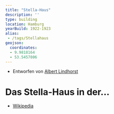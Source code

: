 ```yaml
---
title: "Stella-Haus"
description: ''
type: building
location: Hamburg
yearBuild: 1922-1923
alias:
 - /tags/Stellahaus
geojson:
  coordinates:
  - 9.9818164
  - 53.5457806
---
```


* Entworfen von [Albert Lindhorst](/tags/Albert-Lindhorst)

# Das Stella-Haus in der...
* [Wikipedia](https://de.wikipedia.org/wiki/Stellahaus)
